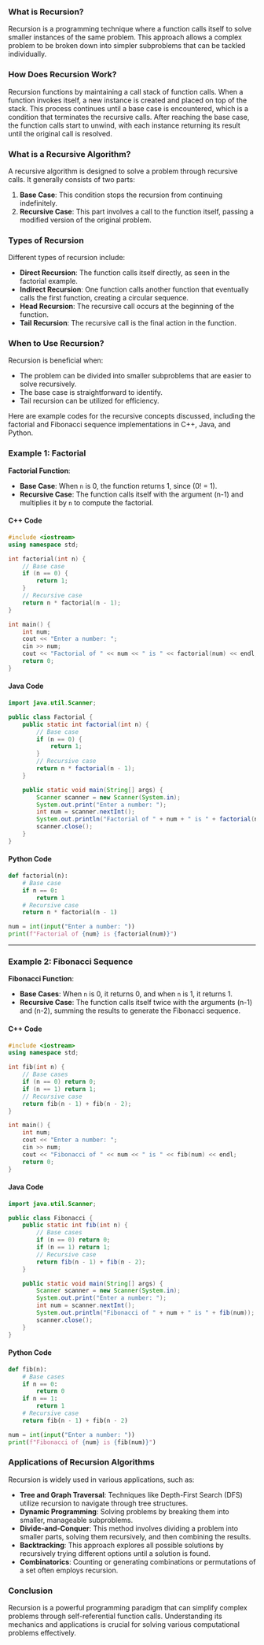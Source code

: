 ### What is Recursion?

Recursion is a programming technique where a function calls itself to solve smaller instances of the same problem. This approach allows a complex problem to be broken down into simpler subproblems that can be tackled individually.

### How Does Recursion Work?

Recursion functions by maintaining a call stack of function calls. When a function invokes itself, a new instance is created and placed on top of the stack. This process continues until a base case is encountered, which is a condition that terminates the recursive calls. After reaching the base case, the function calls start to unwind, with each instance returning its result until the original call is resolved.

### What is a Recursive Algorithm?

A recursive algorithm is designed to solve a problem through recursive calls. It generally consists of two parts:

1. **Base Case**: This condition stops the recursion from continuing indefinitely.
2. **Recursive Case**: This part involves a call to the function itself, passing a modified version of the original problem.

### Types of Recursion

Different types of recursion include:

- **Direct Recursion**: The function calls itself directly, as seen in the factorial example.
- **Indirect Recursion**: One function calls another function that eventually calls the first function, creating a circular sequence.
- **Head Recursion**: The recursive call occurs at the beginning of the function.
- **Tail Recursion**: The recursive call is the final action in the function.

### When to Use Recursion?

Recursion is beneficial when:

- The problem can be divided into smaller subproblems that are easier to solve recursively.
- The base case is straightforward to identify.
- Tail recursion can be utilized for efficiency.

Here are example codes for the recursive concepts discussed, including the factorial and Fibonacci sequence implementations in C++, Java, and Python.

### Example 1: Factorial

**Factorial Function**:

- **Base Case**: When `n` is 0, the function returns 1, since \(0! = 1\).
- **Recursive Case**: The function calls itself with the argument \(n-1\) and multiplies it by `n` to compute the factorial.

#### C++ Code

```cpp
#include <iostream>
using namespace std;

int factorial(int n) {
    // Base case
    if (n == 0) {
        return 1;
    }
    // Recursive case
    return n * factorial(n - 1);
}

int main() {
    int num;
    cout << "Enter a number: ";
    cin >> num;
    cout << "Factorial of " << num << " is " << factorial(num) << endl;
    return 0;
}
```

#### Java Code

```java
import java.util.Scanner;

public class Factorial {
    public static int factorial(int n) {
        // Base case
        if (n == 0) {
            return 1;
        }
        // Recursive case
        return n * factorial(n - 1);
    }

    public static void main(String[] args) {
        Scanner scanner = new Scanner(System.in);
        System.out.print("Enter a number: ");
        int num = scanner.nextInt();
        System.out.println("Factorial of " + num + " is " + factorial(num));
        scanner.close();
    }
}
```

#### Python Code

```python
def factorial(n):
    # Base case
    if n == 0:
        return 1
    # Recursive case
    return n * factorial(n - 1)

num = int(input("Enter a number: "))
print(f"Factorial of {num} is {factorial(num)}")
```

---

### Example 2: Fibonacci Sequence

**Fibonacci Function**:

- **Base Cases**: When `n` is 0, it returns 0, and when `n` is 1, it returns 1.
- **Recursive Case**: The function calls itself twice with the arguments \(n-1\) and \(n-2\), summing the results to generate the Fibonacci sequence.

#### C++ Code

```cpp
#include <iostream>
using namespace std;

int fib(int n) {
    // Base cases
    if (n == 0) return 0;
    if (n == 1) return 1;
    // Recursive case
    return fib(n - 1) + fib(n - 2);
}

int main() {
    int num;
    cout << "Enter a number: ";
    cin >> num;
    cout << "Fibonacci of " << num << " is " << fib(num) << endl;
    return 0;
}
```

#### Java Code

```java
import java.util.Scanner;

public class Fibonacci {
    public static int fib(int n) {
        // Base cases
        if (n == 0) return 0;
        if (n == 1) return 1;
        // Recursive case
        return fib(n - 1) + fib(n - 2);
    }

    public static void main(String[] args) {
        Scanner scanner = new Scanner(System.in);
        System.out.print("Enter a number: ");
        int num = scanner.nextInt();
        System.out.println("Fibonacci of " + num + " is " + fib(num));
        scanner.close();
    }
}
```

#### Python Code

```python
def fib(n):
    # Base cases
    if n == 0:
        return 0
    if n == 1:
        return 1
    # Recursive case
    return fib(n - 1) + fib(n - 2)

num = int(input("Enter a number: "))
print(f"Fibonacci of {num} is {fib(num)}")
```

### Applications of Recursion Algorithms

Recursion is widely used in various applications, such as:

- **Tree and Graph Traversal**: Techniques like Depth-First Search (DFS) utilize recursion to navigate through tree structures.
- **Dynamic Programming**: Solving problems by breaking them into smaller, manageable subproblems.
- **Divide-and-Conquer**: This method involves dividing a problem into smaller parts, solving them recursively, and then combining the results.
- **Backtracking**: This approach explores all possible solutions by recursively trying different options until a solution is found.
- **Combinatorics**: Counting or generating combinations or permutations of a set often employs recursion.

### Conclusion

Recursion is a powerful programming paradigm that can simplify complex problems through self-referential function calls. Understanding its mechanics and applications is crucial for solving various computational problems effectively.
